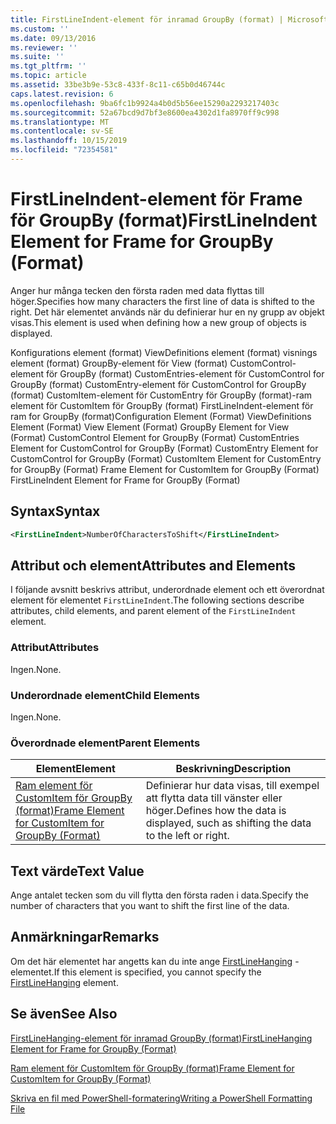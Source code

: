 ```yaml
---
title: FirstLineIndent-element för inramad GroupBy (format) | Microsoft Docs
ms.custom: ''
ms.date: 09/13/2016
ms.reviewer: ''
ms.suite: ''
ms.tgt_pltfrm: ''
ms.topic: article
ms.assetid: 33be3b9e-53c8-433f-8c11-c65b0d46744c
caps.latest.revision: 6
ms.openlocfilehash: 9ba6fc1b9924a4b0d5b56ee15290a2293217403c
ms.sourcegitcommit: 52a67bcd9d7bf3e8600ea4302d1fa8970ff9c998
ms.translationtype: MT
ms.contentlocale: sv-SE
ms.lasthandoff: 10/15/2019
ms.locfileid: "72354581"
---
```

# <a name="firstlineindent-element-for-frame-for-groupby-format"></a><span data-ttu-id="5c04e-102">FirstLineIndent-element för Frame för GroupBy (format)</span><span class="sxs-lookup"><span data-stu-id="5c04e-102">FirstLineIndent Element for Frame for GroupBy (Format)</span></span>

<span data-ttu-id="5c04e-103">Anger hur många tecken den första raden med data flyttas till höger.</span><span class="sxs-lookup"><span data-stu-id="5c04e-103">Specifies how many characters the first line of data is shifted to the right.</span></span> <span data-ttu-id="5c04e-104">Det här elementet används när du definierar hur en ny grupp av objekt visas.</span><span class="sxs-lookup"><span data-stu-id="5c04e-104">This element is used when defining how a new group of objects is displayed.</span></span>

<span data-ttu-id="5c04e-105">Konfigurations element (format) ViewDefinitions element (format) visnings element (format) GroupBy-element för View (format) CustomControl-element för GroupBy (format) CustomEntries-element för CustomControl for GroupBy (format) CustomEntry-element för CustomControl for GroupBy (format) CustomItem-element för CustomEntry för GroupBy (format)-ram element för CustomItem för GroupBy (format) FirstLineIndent-element för ram for GroupBy (format)</span><span class="sxs-lookup"><span data-stu-id="5c04e-105">Configuration Element (Format) ViewDefinitions Element (Format) View Element (Format) GroupBy Element for View (Format) CustomControl Element for GroupBy (Format) CustomEntries Element for CustomControl for GroupBy (Format) CustomEntry Element for CustomControl for GroupBy (Format) CustomItem Element for CustomEntry for GroupBy (Format) Frame Element for CustomItem for GroupBy (Format) FirstLineIndent Element for Frame for GroupBy (Format)</span></span>

## <a name="syntax"></a><span data-ttu-id="5c04e-106">Syntax</span><span class="sxs-lookup"><span data-stu-id="5c04e-106">Syntax</span></span>

```xml
<FirstLineIndent>NumberOfCharactersToShift</FirstLineIndent>
```

## <a name="attributes-and-elements"></a><span data-ttu-id="5c04e-107">Attribut och element</span><span class="sxs-lookup"><span data-stu-id="5c04e-107">Attributes and Elements</span></span>

<span data-ttu-id="5c04e-108">I följande avsnitt beskrivs attribut, underordnade element och ett överordnat element för elementet `FirstLineIndent`.</span><span class="sxs-lookup"><span data-stu-id="5c04e-108">The following sections describe attributes, child elements, and parent element of the `FirstLineIndent` element.</span></span>

### <a name="attributes"></a><span data-ttu-id="5c04e-109">Attribut</span><span class="sxs-lookup"><span data-stu-id="5c04e-109">Attributes</span></span>

<span data-ttu-id="5c04e-110">Ingen.</span><span class="sxs-lookup"><span data-stu-id="5c04e-110">None.</span></span>

### <a name="child-elements"></a><span data-ttu-id="5c04e-111">Underordnade element</span><span class="sxs-lookup"><span data-stu-id="5c04e-111">Child Elements</span></span>

<span data-ttu-id="5c04e-112">Ingen.</span><span class="sxs-lookup"><span data-stu-id="5c04e-112">None.</span></span>

### <a name="parent-elements"></a><span data-ttu-id="5c04e-113">Överordnade element</span><span class="sxs-lookup"><span data-stu-id="5c04e-113">Parent Elements</span></span>

|<span data-ttu-id="5c04e-114">Element</span><span class="sxs-lookup"><span data-stu-id="5c04e-114">Element</span></span>|<span data-ttu-id="5c04e-115">Beskrivning</span><span class="sxs-lookup"><span data-stu-id="5c04e-115">Description</span></span>|
|-------------|-----------------|
|[<span data-ttu-id="5c04e-116">Ram element för CustomItem för GroupBy (format)</span><span class="sxs-lookup"><span data-stu-id="5c04e-116">Frame Element for CustomItem for GroupBy (Format)</span></span>](./frame-element-for-customitem-for-groupby-format.md)|<span data-ttu-id="5c04e-117">Definierar hur data visas, till exempel att flytta data till vänster eller höger.</span><span class="sxs-lookup"><span data-stu-id="5c04e-117">Defines how the data is displayed, such as shifting the data to the left or right.</span></span>|

## <a name="text-value"></a><span data-ttu-id="5c04e-118">Text värde</span><span class="sxs-lookup"><span data-stu-id="5c04e-118">Text Value</span></span>

<span data-ttu-id="5c04e-119">Ange antalet tecken som du vill flytta den första raden i data.</span><span class="sxs-lookup"><span data-stu-id="5c04e-119">Specify the number of characters that you want to shift the first line of the data.</span></span>

## <a name="remarks"></a><span data-ttu-id="5c04e-120">Anmärkningar</span><span class="sxs-lookup"><span data-stu-id="5c04e-120">Remarks</span></span>

<span data-ttu-id="5c04e-121">Om det här elementet har angetts kan du inte ange [FirstLineHanging](./firstlinehanging-element-for-frame-for-groupby-format.md) -elementet.</span><span class="sxs-lookup"><span data-stu-id="5c04e-121">If this element is specified, you cannot specify the [FirstLineHanging](./firstlinehanging-element-for-frame-for-groupby-format.md) element.</span></span>

## <a name="see-also"></a><span data-ttu-id="5c04e-122">Se även</span><span class="sxs-lookup"><span data-stu-id="5c04e-122">See Also</span></span>

[<span data-ttu-id="5c04e-123">FirstLineHanging-element för inramad GroupBy (format)</span><span class="sxs-lookup"><span data-stu-id="5c04e-123">FirstLineHanging Element for Frame for GroupBy (Format)</span></span>](./firstlinehanging-element-for-frame-for-groupby-format.md)

[<span data-ttu-id="5c04e-124">Ram element för CustomItem för GroupBy (format)</span><span class="sxs-lookup"><span data-stu-id="5c04e-124">Frame Element for CustomItem for GroupBy (Format)</span></span>](./frame-element-for-customitem-for-groupby-format.md)

[<span data-ttu-id="5c04e-125">Skriva en fil med PowerShell-formatering</span><span class="sxs-lookup"><span data-stu-id="5c04e-125">Writing a PowerShell Formatting File</span></span>](./writing-a-powershell-formatting-file.md)
